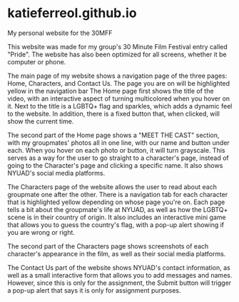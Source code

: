 # katieferreol.github.io
My personal website for the 30MFF

This website was made for my group's 30 Minute Film Festival entry called "Pride". The website has also been optimized for all screens, whether it be computer or phone.

The main page of my website shows a navigation page of the three pages: Home, Characters, and Contact Us. The page you are on will be highlighted yellow in the navigation bar The Home page first shows the title of the video, with an interactive aspect of turning multicolored when you hover on it. Next to the title is a LGBTQ+ flag and sparkles, which adds a dynamic feel to the website. In addition, there is a fixed button that, when clicked, will show the current time.

The second part of the Home page shows a "MEET THE CAST" section, with my groupmates' photos all in one line, with our name and button under each. When you hover on each photo or button, it will turn grayscale. This serves as a way for the user to go straight to a character's page, instead of going to the Character's page and clicking a specific name. It also shows NYUAD's social media platforms.

The Characters page of the website allows the user to read about each groupmate one after the other. There is a navigation tab for each character that is highlighted yellow depending on whose page you're on. Each page tells a bit about the groupmate's life at NYUAD, as well as how the LGBTQ+ scene is in their country of origin. It also includes an interactive mini game that allows you to guess the country's flag, with a pop-up alert showing if you are wrong or right.

The second part of the Characters page shows screenshots of each character's appearance in the film, as well as their social media platforms.

The Contact Us part of the website shows NYUAD's contact information, as well as a small interactive form that allows you to add messages and names. However, since this is only for the assignment, the Submit button will trigger a pop-up alert that says it is only for assignment purposes.
